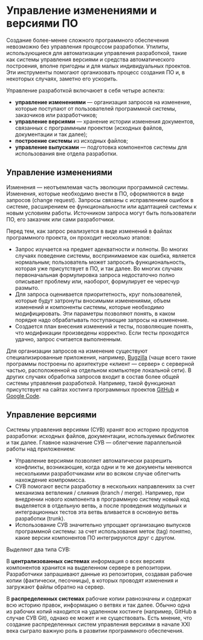 # Управление изменениями и версиями ПО

Создание более-менее сложного программного обеспечения невозможно без управления процессом разработки.
Утилиты, использующиеся для автоматизации управления разработкой, такие как системы управления версиями
и средства автоматического построения, вполне пригодны и для малых индивидуальных проектов.
Эти инструменты помогают организовать процесс создания ПО и, в некоторых случаях, заметно его ускорить.

Управление разработкой включаюет в себя четыре аспекта:

  * **управление изменениями** — организация запросов на изменение, которые поступают от пользователей программной системы,
    заказчиков или разработчиков;
  * **управление версиями** — хранение истории изменения документов, связанных с программным проектом
    (исходных файлов, документации и так далее);
  * **построение системы** из исходных файлов;
  * **управление выпусками** — подготовка компонентов системы для использования вне отдела разработки.

## Управление изменениями

Изменения — неотъемлемая часть эволюции программной системы. Изменения, которые необходимо внести в ПО,
оформляются в виде запросов (change request). Запросы связаны с исправлением ошибок в системе,
расширением ее функциональности или адаптацией системы к новым условиям работы. Источником запроса могут быть пользователи ПО,
его заказчик или сами разработчики.

Перед тем, как запрос реализуется в виде изменений в файлах программного проекта, он проходит несколько этапов:

  * Запрос изучается на предмет адекватности и полноты. Во многих случаях поведение системы, воспринимаемое как ошибка,
    является нормальным; пользователь может запросить функциональность, которая уже присутствует в ПО, и так далее.
    Во многих случаях первоначальная формулировка запроса недостаточно полно описывает проблему или, наоборот,
    формулирует ее чересчур размыто.
  * Для запроса оценивается приоритетность, круг пользователей, которые будут затронуты вносимыми изменениями,
    объем изменений и компоненты системы, которые необходимо модифицировать. Эти параметры позволяют понять,
    в каком порядке надо обрабатывать поступающие запросы на изменение.
  * Создается план внесения изменений и тесты, позволяющие понять, что модификации произведены корректно.
    Если тесты проходятся удачно, запрос считается выполненным.

Для организации запросов на изменение существуют специализированные приложения, например, [Bugzilla][1]
(чаще всего такие программы построены по архитектуре «клиент — сервер» с серверной частью, расположенной
на отдельном компьютере локальной сети). В других случаях обработка запросов входит в состав более общей системы
управления разработкой. Например, такой функционал присутствует на сайтах хостинга программных проектов [GitHub][2] и [Google Code][3].

## Управление версиями

Системы управления версиями (СУВ) хранят всю историю продуктов разработки: исходных файлов, документации,
используемых библиотек и так далее. Главное назначение СУВ — облегчение параллельной работы над приложением:

  * Управление версиями позволяет автоматически разрешить конфликты, возникающие, когда одни и те же документы
    меняются несколькими разработчиками или во всяком случае облегчить нахождение компромисса.
  * СУВ помогают вести разработку в нескольких направлениях за счет механизма ветвления / слияния (branch / merge).
    Например, при внедрении нового компонента в программную систему новый код выделяется в отдельную ветвь,
    а после проведения модульных и интеграционных тестов эта ветвь вливается в основную ветвь разработки (trunk).
  * Использование СУВ значительно упрощает организацию выпусков программной системы: за счет использования меток (tag) понятно,
    какие версии компонентов ПО интегрируются друг с другом.

Выделяют два типа СУВ:

В **централизованных системах** информация о всех версиях компонентов хранится на выделенном сервере в репозитории.
Разработчики запрашивают данные из репозитория, создавая рабочие копии (фактически, песочницы),
в которых проводят изменения и загружают файлы обратно на сервер.

В **распределенных системах** рабочие копии равнозначны и содержат всю историю правок, информацию о ветвях и так далее.
Обычно одна из рабочих копий находится на удаленном хостинге (например, GitHub в случае СУВ Git),
однако ее может и не существовать. Есть мнение, что создание распределенных систем управления версиями в начале XXI века
сыграло важную роль в развитии программного обеспечения.

[1]: https://www.bugzilla.org/
[2]: https://github.com/
[3]: https://code.google.com/
